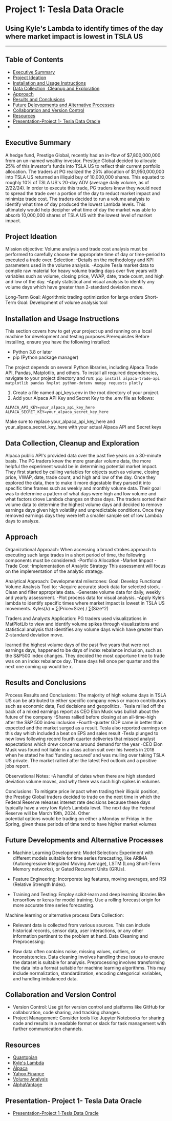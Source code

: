 # Project 1: Tesla Data Oracle
##  Using Kyle's Lambda to identify times of the day where market impact is lowest in TSLA US
---
## Table of Contents 
* [Executive Summary](#executive-summary)
* [Project Ideation](#projection-ideation)
* [Installation and Usage Instructions](#installation-and-usage-instructions)
* [Data Collection, Cleanup and Exploration](#data-collection-cleanup-and-exploration)
* [Approach](#approach)
* [Results and Conclusions](#results-and-conclusions)
* [Future Delevopments and Alternative Processes](#future-developments-and-alternative-processes)
* [Collaboration and Version Control](#collaboration-and-version-control)
* [Resources](#resources)
* [Presentation-Project 1- Tesla Data Oracle](#presentation-project-1-tesla-data-oracle)
* 

## Executive Summary
  A hedge fund, Prestige Global, recently had an in-flow of $7,800,000,000 from an un-named wealthy investor. Prestige Global decided to allocate 25% of this investor's funds into TSLA US to reflect their current portfolio allocation. The traders at PG realized the 25% allocation of $1,950,000,000 into TSLA US returned an illiquid buy of 10,000,000 shares. This equated to  roughly 10% of TSLA US's 20-day ADV (average daily volume, as of 2/22/24). In order to execute this trade, PG traders knew they would need to spread the trade over a portion of the day to reduct market impact and minimize trade cost. The traders decided to run a volume analysis to identify what time of day produced the lowest Lambda levels. This ultimately would help decipher what time of day the market was able to absorb 10,000,000 shares of TSLA US with the lowest level of market impact. 

## Project Ideation
Mission objective: Volume analysis and trade cost analysis must be performed to carefully choose the appropriate time of day or time-period to executed a trade over.
Selection: 
  -Details on the methodology and KPI parameters used in the volume analysis.
  -Acquire Tesla market data to compile raw material for heavy volume trading days over five years with variables such as volume, closing price, VWAP, date, trade       count, and high and low of the day.
  -Apply statistical and visual analysis to identify any volume days which have greater than 2-standard deviation move.

Long-Term Goal: Algorithmic trading optimization for large orders
Short-Term Goal: Development of volume analysis tool

## Installation and Usage Instructions
  This section covers how to get your project up and running on a local machine for development and testing purposes.Prerequisites
  Before installing, ensure you have the following installed:
  * Python 3.8 or later
  * pip (Python package manager)

  The project depends on several Python libraries, including Alpaca Trade API, Pandas, Matplotlib, and others. To install all required dependencies, navigate to your project directory and run: `pip install alpaca-trade-api matplotlib pandas hvplot python-dotenv numpy requests plotly`

  1. Create a file named api_keys.env in the root directory of your project.
  2. Add your Alpaca API Key and Secret Key to the .env file as follows:

  ```
  ALPACA_API_KEY=your_alpaca_api_key_here
  ALPACA_SECRET_KEY=your_alpaca_secret_key_here
  ```
  Make sure to replace your_alpaca_api_key_here and your_alpaca_secret_key_here with your actual Alpaca API and Secret keys

## Data Collection, Cleanup and Exploration
  Alpaca public API's provided data over the past five years on a 30-minute basis. The PG traders knew the more granular volume data, the more helpful the experiment would be in determining potential market impact. They first started by calling variables for objects such as volume, closing price, VWAP, date, trade count, and high and low of the day. Once they explored the data, then to make it more digestable they parsed it into specific time frames such as weekly and monthly volume data. Their goal was to determine a pattern of what days were high and low volume and what factors drove Lambda changes on those days. The traders sorted their volume data to determine the highest volume days and decided to remove earnings days given high volatility and unpredictable conditions. Once they removed earnings days they were left a smaller sample set of low Lambda days to analyze. 
  
## Approach
Organizational Approach:
  When accessing a broad strokes approach to executing such large trades in a short period of time, the following components must be considered: 
    -Portfolio Allocation
    -Market Impact
    -Trade Cost
    -Implementation of Analytic Strategy
This assessment will focus on the implementation of the analytic strategy.

Analytical Approach:
  Developmental milestones:
  Goal: Develop Functional Volume Analysis Tool to:
    -Acquire accurate stock data for selected stock. 
    -Clean and filter appropriate data.
    -Generate volume data for daily, weekly and yearly assessment.
    -Plot process data for visual analysis.
    -Apply Kyle’s lambda to identify specific times where market impact is lowest in TSLA US movements.
      Kyles(λ) = ∑(Price×Size) / ∑(Size^2)

Traders and Analysts Application:
PG traders used visualizations in MatPlotLib to view and identify volume spikes through visualizations and statistical analysis that identifies any volume days which have greater than 2-standard deviation move. 
  
learned the highest volume days of the past five years that were not earnings days, happened to be days of index rebalance inclusion, such as the S&P500 index changes. They decided the most opportune time to trade was on an index rebalance day. These days fell once per quarter and the next one coming up would be x. 

## Results and Conclusions  
Process Results and Conclusions:
The majority of high volume days in TSLA US can be attributed to either specific company news or macro contributors such as economic data, Fed decisions and geopolitics.
  -Tesla rallied off the back of a mixed earnings report as CEO Elon Musk was bullish about the future of the company
  -Shares rallied before closing at an all-time-high after the S&P 500 index inclusion
  -Fourth-quarter GDP came in better than expected and the market surged as a result. Tesla also reported earnings on this day which included a beat on EPS and sales     result
  -Tesla plunged to new lows following record fourth quarter deliveries that missed analyst expectations which drew concerns around demand for the year
  -CEO Elon Musk was found not liable in a class action suit over his tweets in 2018 when he stated he had ‘funding secured’ and was mulling over taking TSLA US         private. The market rallied after the latest Fed outlook and a positive jobs report.

Observational Notes:
   -A handful of dates when there are high standard deviation volume moves, and why there was such high spikes in volumes

Conclusions:
  To mitigate price impact when trading their illiquid position, the Prestige Global traders decided to trade on the next time in which the Federal Reserve releases    interest rate decisions because these days typically have a very low Kyle’s Lambda level. The next day the Federal Reserve will be March 19th, 2024. Other         
  potential options would be trading on either a Monday or Friday in the Spring, given these periods of time tend to have higher market volumes

## Future Developments and Alternative Processes
* Machine Learning Development:
Model Selection: Experiment with different models suitable for time series forecasting, like ARIMA (Autoregressive Integrated Moving Average), LSTM (Long Short-Term Memory networks), or Gated Recurrent Units (GRUs).

* Feature Engineering: Incorporate lag features, moving averages, and RSI (Relative Strength Index).

* Training and Testing: Employ scikit-learn and deep learning libraries like tensorflow or keras for model training. Use a rolling forecast origin for more accurate time series forecasting.

Machine learning or alternative process
Data Collection:

* Relevant data is collected from various sources. This can include historical records, sensor data, user interactions, or any other information pertinent to the problem at hand.
Data Cleaning and Preprocessing:

* Raw data often contains noise, missing values, outliers, or inconsistencies. Data cleaning involves handling these issues to ensure the dataset is suitable for analysis.
Preprocessing involves transforming the data into a format suitable for machine learning algorithms. This may include normalization, standardization, encoding categorical variables, and handling imbalanced data.


## Collaboration and Version Control
* Version Control: Use git for version control and platforms like GitHub for collaboration, code sharing, and tracking changes.
* Project Management: Consider tools like Jupyter Notebooks for sharing code and results in a readable format or slack for task management with further communication channels.

## Resources 
* [Quantopian](https://github.com/quantopian)
* [Kyle's Lambda](https://frds.io/measures/kyle_lambda/)
* [Alpaca](https://alpaca.markets/data)
* [Yahoo Finance](https://finance.yahoo.com/quote/TSLA/)
* [Volume Analysis](https://ycharts.com/companies/TSLA/average_volume_30)
* [AlphaVantage](https://www.alphavantage.co/documentation/)

## Presentation- Project 1- Tesla Data Oracle
* [Presentation-Project 1-Tesla Data Oracle](https://docs.google.com/presentation/d/1r4tG0oLFC5CsPSsEmXK9KXeECqXcN7PoJ-IAhAQoRYU/edit?userstoinvite=claireoconnor255%40gmail.com&sharingaction=manageaccess&role=writer#slide=id.p1)
  


  

